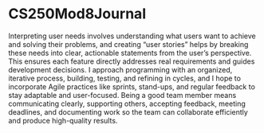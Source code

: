 # CS250Mod8Journal

Interpreting user needs involves understanding what users want to achieve and solving their problems, and creating “user stories” helps by breaking these needs into clear, actionable statements from the user’s perspective. This ensures each feature directly addresses real requirements and guides development decisions. I approach programming with an organized, iterative process, building, testing, and refining in cycles, and I hope to incorporate Agile practices like sprints, stand-ups, and regular feedback to stay adaptable and user-focused. Being a good team member means communicating clearly, supporting others, accepting feedback, meeting deadlines, and documenting work so the team can collaborate efficiently and produce high-quality results.
